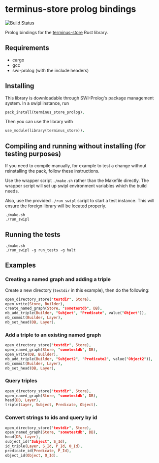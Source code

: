 # terminus-store prolog bindings

[![Build Status](https://travis-ci.com/terminusdb/terminus_store_prolog.svg?branch=master)](https://travis-ci.com/terminusdb/terminus_store_prolog)

Prolog bindings for the [terminus-store](https://github.com/terminusdb/terminus-store/) Rust library.

## Requirements

* cargo
* gcc
* swi-prolog (with the include headers)

## Installing
This library is downloadable through SWI-Prolog's package management system. In a swipl instance, run
```prolog
pack_install(terminus_store_prolog).
```

Then you can use the library with
```prolog
use_module(library(terminus_store)).
```
## Compiling and running without installing (for testing purposes)
If you need to compile manually, for example to test a change without reinstalling the pack, follow these instructions.

Use the wrapper script `./make.sh` rather than the Makefile directly. The wrapper script will set up swipl environment variables which the build needs.

Also, use the provided `./run_swipl` script to start a test instance. This will ensure the foreign library will be located properly.
```
./make.sh
./run_swipl
```

## Running the tests
```
./make.sh
./run_swipl -g run_tests -g halt
```


## Examples

### Creating a named graph and adding a triple
Create a new directory (`testdir` in this example), then do the following:

```prolog
open_directory_store("testdir", Store),
open_write(Store, Builder),
create_named_graph(Store, "sometestdb", DB),
nb_add_triple(Builder, "Subject", "Predicate", value("Object")),
nb_commit(Builder, Layer),
nb_set_head(DB, Layer).
```

### Add a triple to an existing named graph

```prolog
open_directory_store("testdir", Store),
open_named_graph(Store, "sometestdb", DB),
open_write(DB, Builder),
nb_add_triple(Builder, "Subject2", "Predicate2", value("Object2")),
nb_commit(Builder, Layer),
nb_set_head(DB, Layer),
```

### Query triples
```prolog
open_directory_store("testdir", Store),
open_named_graph(Store, "sometestdb", DB),
head(DB, Layer),
triple(Layer, Subject, Predicate, Object).
```

### Convert strings to ids and query by id
```prolog
open_directory_store("testdir", Store),
open_named_graph(Store, "sometestdb", DB),
head(DB, Layer),
subject_id("Subject", S_Id),
id_triple(Layer, S_Id, P_Id, O_Id),
predicate_id(Predicate, P_Id),
object_id(Object, O_Id).
```
